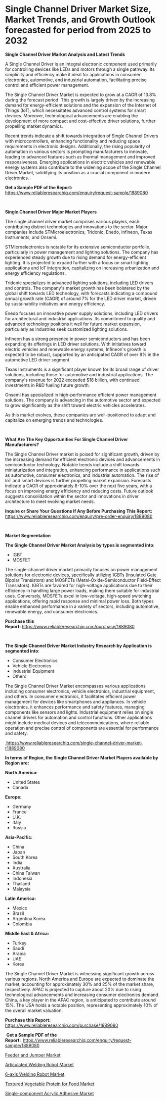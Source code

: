 <p><h1>Single Channel Driver Market Size, Market Trends, and Growth Outlook forecasted for period from 2025 to 2032</h1></p><p><strong>Single Channel Driver Market Analysis and Latest Trends</strong></p>
<p><p>A Single Channel Driver is an integral electronic component used primarily for controlling devices like LEDs and motors through a single pathway. Its simplicity and efficiency make it ideal for applications in consumer electronics, automotive, and industrial automation, facilitating precise control and efficient power management.</p><p>The Single Channel Driver Market is expected to grow at a CAGR of 13.8% during the forecast period. This growth is largely driven by the increasing demand for energy-efficient solutions and the expansion of the Internet of Things (IoT), which necessitates advanced control systems for smart devices. Moreover, technological advancements are enabling the development of more compact and cost-effective driver solutions, further propelling market dynamics.</p><p>Recent trends indicate a shift towards integration of Single Channel Drivers with microcontrollers, enhancing functionality and reducing space requirements in electronic designs. Additionally, the rising popularity of automation in various sectors is prompting manufacturers to innovate, leading to advanced features such as thermal management and improved responsiveness. Emerging applications in electric vehicles and renewable energy systems also contribute to the widening scope of the Single Channel Driver Market, solidifying its position as a crucial component in modern electronics.</p></p>
<p><strong>Get a Sample PDF of the Report:&nbsp;</strong> <a href="https://www.reliableresearchiq.com/enquiry/request-sample/1889080?utm_campaign=1900&utm_medium=2&utm_source=Github&utm_content=ia&utm_term=28032025&utm_id=single-channel-driver">https://www.reliableresearchiq.com/enquiry/request-sample/1889080</a></p>
<p>&nbsp;</p>
<p><strong>Single Channel Driver Major Market Players</strong></p>
<p><p>The single channel driver market comprises various players, each contributing distinct technologies and innovations to the sector. Major companies include STMicroelectronics, Tridonic, Enedo, Infineon, Texas Instruments, and Onsemi. </p><p>STMicroelectronics is notable for its extensive semiconductor portfolio, particularly in power management and lighting solutions. The company has experienced steady growth due to rising demand for energy-efficient lighting. It is projected to expand further with a focus on smart lighting applications and IoT integration, capitalizing on increasing urbanization and energy efficiency regulations.</p><p>Tridonic specializes in advanced lighting solutions, including LED drivers and controls. The company's market growth has been bolstered by the global shift towards LED technology, with forecasts indicating a compound annual growth rate (CAGR) of around 7% for the LED driver market, driven by sustainability initiatives and energy efficiency.</p><p>Enedo focuses on innovative power supply solutions, including LED drivers for architectural and industrial applications. Its commitment to quality and advanced technology positions it well for future market expansion, particularly as industries seek customized lighting solutions.</p><p>Infineon has a strong presence in power semiconductors and has been expanding its offerings in LED driver solutions. With initiatives toward electric vehicles and renewable energy systems, Infineon's growth is expected to be robust, supported by an anticipated CAGR of over 8% in the automotive LED driver segment.</p><p>Texas Instruments is a significant player known for its broad range of driver solutions, including those for automotive and industrial applications. The company's revenue for 2022 exceeded $18 billion, with continued investments in R&D fueling future growth.</p><p>Onsemi has specialized in high-performance efficient power management solutions. The company is advancing in the automotive sector and expected to grow significantly as the shift toward electric vehicles accelerates.</p><p>As this market evolves, these companies are well-positioned to adapt and capitalize on emerging trends and technologies.</p></p>
<p>&nbsp;</p>
<p><strong>What Are The Key Opportunities For Single Channel Driver Manufacturers?</strong></p>
<p><p>The Single Channel Driver market is poised for significant growth, driven by the increasing demand for efficient electronic devices and advancements in semiconductor technology. Notable trends include a shift towards miniaturization and integration, enhancing performance in applications such as automotive, consumer electronics, and industrial automation. The rise of IoT and smart devices is further propelling market expansion. Forecasts indicate a CAGR of approximately 8-10% over the next five years, with a focus on improving energy efficiency and reducing costs. Future outlook suggests consolidation within the sector and innovations in driver architecture to meet evolving market needs.</p></p>
<p><strong>Inquire or Share Your Questions If Any Before Purchasing This Report:</strong> <a href="https://www.reliableresearchiq.com/enquiry/pre-order-enquiry/1889080?utm_campaign=1900&utm_medium=2&utm_source=Github&utm_content=ia&utm_term=28032025&utm_id=single-channel-driver">https://www.reliableresearchiq.com/enquiry/pre-order-enquiry/1889080</a></p>
<p>&nbsp;</p>
<p><strong>Market Segmentation</strong></p>
<p><strong>The Single Channel Driver Market Analysis by types is segmented into:</strong></p>
<p><ul><li>IGBT</li><li>MOSFET</li></ul></p>
<p><p>The single-channel driver market primarily focuses on power management solutions for electronic devices, specifically utilizing IGBTs (Insulated Gate Bipolar Transistors) and MOSFETs (Metal-Oxide-Semiconductor Field-Effect Transistors). IGBTs are favored for high-voltage applications due to their efficiency in handling large power loads, making them suitable for industrial uses. Conversely, MOSFETs excel in low-voltage, high-speed switching applications, offering rapid response and minimal power loss. Both types enable enhanced performance in a variety of sectors, including automotive, renewable energy, and consumer electronics.</p></p>
<p><strong>Purchase this Report:&nbsp;</strong><a href="https://www.reliableresearchiq.com/purchase/1889080?utm_campaign=1900&utm_medium=2&utm_source=Github&utm_content=ia&utm_term=28032025&utm_id=single-channel-driver">https://www.reliableresearchiq.com/purchase/1889080</a></p>
<p>&nbsp;</p>
<p><strong>The Single Channel Driver Market Industry Research by Application is segmented into:</strong></p>
<p><ul><li>Consumer Electronics</li><li>Vehicle Electronics</li><li>Industrial Equipment</li><li>Others</li></ul></p>
<p><p>The Single Channel Driver Market encompasses various applications including consumer electronics, vehicle electronics, industrial equipment, and others. In consumer electronics, it facilitates efficient power management for devices like smartphones and appliances. In vehicle electronics, it enhances performance and safety features, managing components like sensors and lights. Industrial equipment relies on single channel drivers for automation and control functions. Other applications might include medical devices and telecommunications, where reliable operation and precise control of components are essential for performance and safety.</p></p>
<p><a href="https://www.reliableresearchiq.com/single-channel-driver-market-r1889080?utm_campaign=1900&utm_medium=2&utm_source=Github&utm_content=ia&utm_term=28032025&utm_id=single-channel-driver">&nbsp;https://www.reliableresearchiq.com/single-channel-driver-market-r1889080</a></p>
<p><strong>In terms of Region, the Single Channel Driver Market Players available by Region are:</strong></p>
<p>
    <p> <strong> North America: </strong>
        <ul>
            <li>United States</li>
            <li>Canada</li>
        </ul>
        </p> 
    <p> <strong> Europe: </strong>
        <ul>
            <li>Germany</li>
            <li>France</li>
            <li>U.K.</li>
            <li>Italy</li>
            <li>Russia</li>
        </ul>
        </p> 
    <p> <strong> Asia-Pacific: </strong>
        <ul>
            <li>China</li>
            <li>Japan</li>
            <li>South Korea</li>
            <li>India</li>
            <li>Australia</li>
            <li>China Taiwan</li>
            <li>Indonesia</li>
            <li>Thailand</li>
            <li>Malaysia</li>
        </ul>
        </p> 
    <p> <strong> Latin America: </strong>
        <ul>
            <li>Mexico</li>
            <li>Brazil</li>
            <li>Argentina Korea</li>
            <li>Colombia</li>
        </ul>
        </p> 
    <p> <strong> Middle East & Africa: </strong>
        <ul>
            <li>Turkey</li>
            <li>Saudi</li>
            <li>Arabia</li>
            <li>UAE</li>
            <li>Korea</li>
        </ul>
    </p>
    </p>
<p><p>The Single Channel Driver Market is witnessing significant growth across various regions. North America and Europe are expected to dominate the market, accounting for approximately 30% and 25% of the market share, respectively. APAC is projected to capture about 20% due to rising technological advancements and increasing consumer electronics demand. China, a key player in the APAC region, is anticipated to contribute around 15%. The USA holds a notable position, representing approximately 10% of the overall market valuation.</p></p>
<p><strong>Purchase this Report: </strong><a href="https://www.reliableresearchiq.com/purchase/1889080?utm_campaign=1900&utm_medium=2&utm_source=Github&utm_content=ia&utm_term=28032025&utm_id=single-channel-driver">https://www.reliableresearchiq.com/purchase/1889080</a></p>
<p>&nbsp;<strong>Get a Sample PDF of the Report:&nbsp;&nbsp;</strong><a href="https://www.reliableresearchiq.com/enquiry/request-sample/1889080?utm_campaign=1900&utm_medium=2&utm_source=Github&utm_content=ia&utm_term=28032025&utm_id=single-channel-driver">https://www.reliableresearchiq.com/enquiry/request-sample/1889080</a></p>
<p><strong></strong></p>
<p><p><a href="https://github.com/awwqamet/Market-Research-Report-List-1/blob/main/feeder-and-jumper-market.md?utm_campaign=1900&utm_medium=2&utm_source=Github&utm_content=ia&utm_term=28032025&utm_id=single-channel-driver">Feeder and Jumper Market</a></p><p><a href="https://github.com/busamoleankk/Market-Research-Report-List-1/blob/main/articulated-welding-robot-market.md?utm_campaign=1900&utm_medium=2&utm_source=Github&utm_content=ia&utm_term=28032025&utm_id=single-channel-driver">Articulated Welding Robot Market</a></p><p><a href="https://github.com/yodhafirorae/Market-Research-Report-List-1/blob/main/6-axis-welding-robot-market.md?utm_campaign=1900&utm_medium=2&utm_source=Github&utm_content=ia&utm_term=28032025&utm_id=single-channel-driver">6-axis Welding Robot Market</a></p><p><a href="https://github.com/marcayaminig/Market-Research-Report-List-1/blob/main/textured-vegetable-protein-for-food-market.md?utm_campaign=1900&utm_medium=2&utm_source=Github&utm_content=ia&utm_term=28032025&utm_id=single-channel-driver">Textured Vegetable Protein for Food Market</a></p><p><a href="https://github.com/chillwervenu/Market-Research-Report-List-1/blob/main/single-component-acrylic-adhesive-market.md?utm_campaign=1900&utm_medium=2&utm_source=Github&utm_content=ia&utm_term=28032025&utm_id=single-channel-driver">Single-component Acrylic Adhesive Market</a></p></p>
